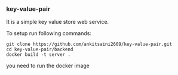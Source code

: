 ### key-value-pair

It is a simple key value store web service.

To setup run following commands:
```
git clone https://github.com/ankitsaini2609/key-value-pair.git
cd key-value-pair/backend
docker build -t server .
```
you need to run the docker image 
